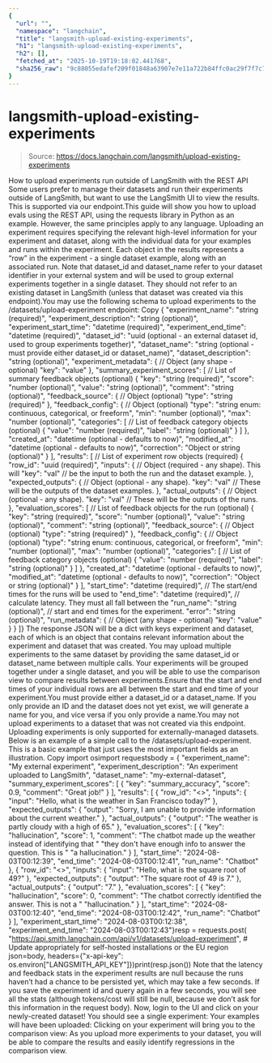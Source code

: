```yaml
---
{
  "url": "",
  "namespace": "langchain",
  "title": "langsmith-upload-existing-experiments",
  "h1": "langsmith-upload-existing-experiments",
  "h2": [],
  "fetched_at": "2025-10-19T19:18:02.441768",
  "sha256_raw": "9c88055edafef209f01848a63907e7e11a722b84ffc0ac29f7f7c7516f75a853"
}
---
```


# langsmith-upload-existing-experiments

> Source: https://docs.langchain.com/langsmith/upload-existing-experiments

How to upload experiments run outside of LangSmith with the REST API
Some users prefer to manage their datasets and run their experiments outside of LangSmith, but want to use the LangSmith UI to view the results. This is supported via our endpoint.This guide will show you how to upload evals using the REST API, using the requests library in Python as an example. However, the same principles apply to any language.
Uploading an experiment requires specifying the relevant high-level information for your experiment and dataset, along with the individual data for your examples and runs within the experiment. Each object in the results represents a “row” in the experiment - a single dataset example, along with an associated run. Note that dataset_id and dataset_name refer to your dataset identifier in your external system and will be used to group external experiments together in a single dataset. They should not refer to an existing dataset in LangSmith (unless that dataset was created via this endpoint).You may use the following schema to upload experiments to the /datasets/upload-experiment endpoint:
Copy
{ "experiment_name": "string (required)", "experiment_description": "string (optional)", "experiment_start_time": "datetime (required)", "experiment_end_time": "datetime (required)", "dataset_id": "uuid (optional - an external dataset id, used to group experiments together)", "dataset_name": "string (optional - must provide either dataset_id or dataset_name)", "dataset_description": "string (optional)", "experiment_metadata": { // Object (any shape - optional) "key": "value" }, "summary_experiment_scores": [ // List of summary feedback objects (optional) { "key": "string (required)", "score": "number (optional)", "value": "string (optional)", "comment": "string (optional)", "feedback_source": { // Object (optional) "type": "string (required)" }, "feedback_config": { // Object (optional) "type": "string enum: continuous, categorical, or freeform", "min": "number (optional)", "max": "number (optional)", "categories": [ // List of feedback category objects (optional) { "value": "number (required)", "label": "string (optional)" } ] }, "created_at": "datetime (optional - defaults to now)", "modified_at": "datetime (optional - defaults to now)", "correction": "Object or string (optional)" } ], "results": [ // List of experiment row objects (required) { "row_id": "uuid (required)", "inputs": { // Object (required - any shape). This will "key": "val" // be the input to both the run and the dataset example. }, "expected_outputs": { // Object (optional - any shape). "key": "val" // These will be the outputs of the dataset examples. }, "actual_outputs": { // Object (optional - any shape). "key": "val" // These will be the outputs of the runs. }, "evaluation_scores": [ // List of feedback objects for the run (optional) { "key": "string (required)", "score": "number (optional)", "value": "string (optional)", "comment": "string (optional)", "feedback_source": { // Object (optional) "type": "string (required)" }, "feedback_config": { // Object (optional) "type": "string enum: continuous, categorical, or freeform", "min": "number (optional)", "max": "number (optional)", "categories": [ // List of feedback category objects (optional) { "value": "number (required)", "label": "string (optional)" } ] }, "created_at": "datetime (optional - defaults to now)", "modified_at": "datetime (optional - defaults to now)", "correction": "Object or string (optional)" } ], "start_time": "datetime (required)", // The start/end times for the runs will be used to "end_time": "datetime (required)", // calculate latency. They must all fall between the "run_name": "string (optional)", // start and end times for the experiment. "error": "string (optional)", "run_metadata": { // Object (any shape - optional) "key": "value" } } ]}
The response JSON will be a dict with keys experiment and dataset, each of which is an object that contains relevant information about the experiment and dataset that was created.
You may upload multiple experiments to the same dataset by providing the same dataset_id or dataset_name between multiple calls. Your experiments will be grouped together under a single dataset, and you will be able to use the comparison view to compare results between experiments.Ensure that the start and end times of your individual rows are all between the start and end time of your experiment.You must provide either a dataset_id or a dataset_name. If you only provide an ID and the dataset does not yet exist, we will generate a name for you, and vice versa if you only provide a name.You may not upload experiments to a dataset that was not created via this endpoint. Uploading experiments is only supported for externally-managed datasets.
Below is an example of a simple call to the /datasets/upload-experiment. This is a basic example that just uses the most important fields as an illustration.
Copy
import osimport requestsbody = { "experiment_name": "My external experiment", "experiment_description": "An experiment uploaded to LangSmith", "dataset_name": "my-external-dataset", "summary_experiment_scores": [ { "key": "summary_accuracy", "score": 0.9, "comment": "Great job!" } ], "results": [ { "row_id": "<<uuid>>", "inputs": { "input": "Hello, what is the weather in San Francisco today?" }, "expected_outputs": { "output": "Sorry, I am unable to provide information about the current weather." }, "actual_outputs": { "output": "The weather is partly cloudy with a high of 65." }, "evaluation_scores": [ { "key": "hallucination", "score": 1, "comment": "The chatbot made up the weather instead of identifying that " "they don't have enough info to answer the question. This is " "a hallucination." } ], "start_time": "2024-08-03T00:12:39", "end_time": "2024-08-03T00:12:41", "run_name": "Chatbot" }, { "row_id": "<<uuid>>", "inputs": { "input": "Hello, what is the square root of 49?" }, "expected_outputs": { "output": "The square root of 49 is 7." }, "actual_outputs": { "output": "7." }, "evaluation_scores": [ { "key": "hallucination", "score": 0, "comment": "The chatbot correctly identified the answer. This is not a " "hallucination." } ], "start_time": "2024-08-03T00:12:40", "end_time": "2024-08-03T00:12:42", "run_name": "Chatbot" } ], "experiment_start_time": "2024-08-03T00:12:38", "experiment_end_time": "2024-08-03T00:12:43"}resp = requests.post( "https://api.smith.langchain.com/api/v1/datasets/upload-experiment", # Update appropriately for self-hosted installations or the EU region json=body, headers={"x-api-key": os.environ["LANGSMITH_API_KEY"]})print(resp.json())
Note that the latency and feedback stats in the experiment results are null because the runs haven’t had a chance to be persisted yet, which may take a few seconds. If you save the experiment id and query again in a few seconds, you will see all the stats (although tokens/cost will still be null, because we don’t ask for this information in the request body).
Now, login to the UI and click on your newly-created dataset! You should see a single experiment: Your examples will have been uploaded: Clicking on your experiment will bring you to the comparison view: As you upload more experiments to your dataset, you will be able to compare the results and easily identify regressions in the comparison view.